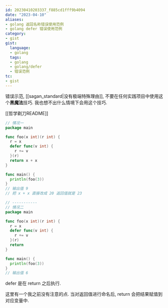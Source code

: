```yaml
---
id: 20230410203337_f885cd1fff9b4094
date: "2023-04-10"
aliases:
- golang 返回名称错误使用范例
- golang defer 错误使用范例
category:
- gist
gist:
  language:
  - golang
  tags:
  - golang
  - golang/defer
  - 错误范例
tc:
- gist
---
```


错误示范, [[sagan_standard|没有极端特殊理由]], 不要在任何实践项目中使用这个**黑魔法**技巧.
我也想不出什么情境下会用这个技巧.

[[哲学剃刀README]]

```go
// 情况一
package main

func foo(x int)(r int) {
  r = x
  defer func(v int) {
    r += v
  }(r)
  return x + x
}

func main() {
  println(foo(3))
}
// 输出值 9
// 把 x + x 直接改成 20 返回值就是 23

// -----------
// 情况二
package main

func foo(x int)(r int) {
  r = x
  defer func(v int) {
    r += v
  }(r)
  return
}

func main() {
  println(foo(3))
}
// 输出值 6
```

defer 是在 return 之后执行.

这里有一个我之前没有注意的点.
当对返回值进行命名后, return 会把结果赋值到对应变量中.
